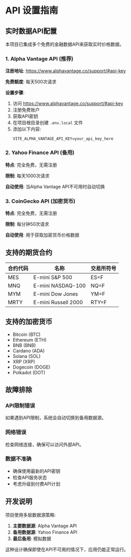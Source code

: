 # API 设置指南

## 实时数据API配置

本项目已集成多个免费的金融数据API来获取实时价格数据。

### 1. Alpha Vantage API (推荐)

**注册地址**: https://www.alphavantage.co/support/#api-key

**免费额度**: 每天500次请求

**设置步骤**:
1. 访问 https://www.alphavantage.co/support/#api-key
2. 注册免费账户
3. 获取API密钥
4. 在项目根目录创建 `.env.local` 文件
5. 添加以下内容:
   ```
   VITE_ALPHA_VANTAGE_API_KEY=your_api_key_here
   ```

### 2. Yahoo Finance API (备用)

**特点**: 完全免费，无需注册

**限制**: 每天1000次请求

**自动使用**: 当Alpha Vantage API不可用时自动切换

### 3. CoinGecko API (加密货币)

**特点**: 完全免费，无需注册

**限制**: 每分钟50次请求

**自动使用**: 用于获取加密货币价格数据

## 支持的期货合约

| 合约代码 | 名称 | 交易所符号 |
|---------|------|-----------|
| MES | E-mini S&P 500 | ES=F |
| MNQ | E-mini NASDAQ-100 | NQ=F |
| MYM | E-mini Dow Jones | YM=F |
| MRTY | E-mini Russell 2000 | RTY=F |

## 支持的加密货币

- Bitcoin (BTC)
- Ethereum (ETH)
- BNB (BNB)
- Cardano (ADA)
- Solana (SOL)
- XRP (XRP)
- Dogecoin (DOGE)
- Polkadot (DOT)

## 故障排除

### API限制错误
如果遇到API限制，系统会自动切换到备用数据源。

### 网络错误
检查网络连接，确保可以访问外部API。

### 数据不准确
- 确保使用最新的API密钥
- 检查API服务状态
- 考虑升级到付费API计划

## 开发说明

项目使用多层数据源策略:
1. **主要数据源**: Alpha Vantage API
2. **备用数据源**: Yahoo Finance API
3. **最后备用**: 模拟数据

这种设计确保即使在API不可用的情况下，应用仍能正常运行。 